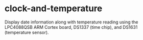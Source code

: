 # clock-and-temperature
Display date information along with temperature reading using the LPC4088QSB ARM Cortex board, DS1337 (time chip), and DS1631 (temperature sensor).
